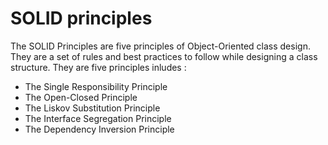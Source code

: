 # SOLID principles
The SOLID Principles are five principles of Object-Oriented class design. They are a set of rules and best practices to follow while designing a class structure.
They are five principles inludes :
* The Single Responsibility Principle
* The Open-Closed Principle
* The Liskov Substitution Principle
* The Interface Segregation Principle
* The Dependency Inversion Principle
